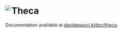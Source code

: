 # Theca <a href="https://davidepucci.it/doc/theca"><img align="left" src="https://github.com/streambinder.png?size=96"></a>

Documentation available at [davidepucci.it/doc/theca](https://davidepucci.it/doc/theca).
